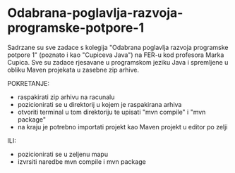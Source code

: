 # Odabrana-poglavlja-razvoja-programske-potpore-1

Sadrzane su sve zadace s kolegija "Odabrana poglavlja razvoja programske potpore 1" (poznato i kao "Cupiceva Java") na FER-u kod profesora Marka Cupica.
Sve su zadace rjesavane u programskom jeziku Java i spremljene u obliku Maven projekata u zasebne zip arhive.

POKRETANJE:
  - raspakirati zip arhivu na racunalu
  - pozicionirati se u direktorij u kojem je raspakirana arhiva
  - otvoriti terminal u tom direktoriju te upisati "mvn compile" i "mvn package"
  - na kraju je potrebno importati projekt kao Maven projekt u editor po zelji

ILI:
  - pozicionirati se u zeljenu mapu
  - izvrsiti naredbe mvn compile i mvn package
